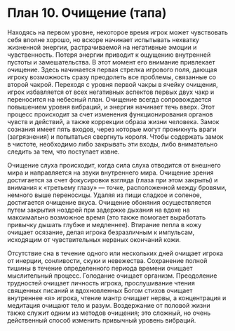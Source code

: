 # План 10. Очищение (тапа)

Находясь на первом уровне, некоторое время игрок может чувствовать себя вполне хорошо, но вскоре начинает испытывать нехватку жизненной энергии, растрачиваемой на негативные эмоции и чувственность. Потеря энергии приводит к ощущению внутренней пустоты и замешательства. В этот момент его внимание привлекает очищение. Здесь начинается первая стрелка игрового поля, дающая игроку возможность сразу преодолеть все проблемы, связанные со второй чакрой. Переходя с уровня первой чакры в ячейку очищения, игрок избавляется от всех негативных аспектов первых двух чакр и переносится на небесный план. Очищение всегда сопровождается повышением уровня вибраций, и энергия начинает течь вверх. Этот процесс происходит за счет изменения функционирования органов чувств и действий, а также коррекции образа жизни человека. Замок сознания имеет пять входов, через которые могут проникнуть враги (загрязнения) и попытаться свергнуть короля. Чтобы содержать замок в чистоте, необходимо либо закрывать эти входы, либо внимательно следить за тем, что поступает извне.

Очищение слуха происходит, когда сила слуха отводится от внешнего мира и направляется на звуки внутреннего мира. Очищение зрения достигается за счет фокусировки взгляда (глаза при этом закрыты) и внимания к «третьему глазу» — точке, расположенной между бровями, немного выше переносицы. Удаляя из пищи сладкое и соленое, достигается очищение вкуса. Очищение обоняния осуществляется путем закрытия ноздрей при задержке дыхания на вдохе на максимально возможное время (это также помогает выработать привычку дышать глубже и медленнее). Втирание пепла в кожу очищает осязание, делая игрока безразличным к импульсам, исходящим от чувствительных нервных окончаний кожи.

Отсутствие сна в течение одного или нескольких дней очищает игрока от инерции, сонливости, скуки и невежества. Сохранение полной тишины в течение определенного периода времени очищает мыслительный процесс. Голодание очищает организм. Преодоление трудностей очищает личность игрока, прослушивание чтения священных писаний и вдохновленных Богом стихов очищает внутреннее «я» игрока, чтение мантр очищает нервы, а концентрация и медитация очищают тело и разум. Воздержание от половой жизни также служит одним из методов очищения; это сложный, но очень действенный способ изменить привычный уровень вибраций.
